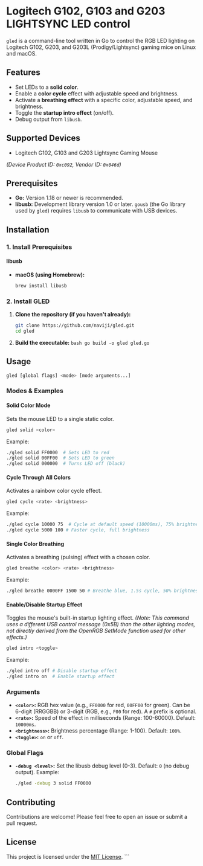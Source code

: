 Logitech G102, G103 and G203 LIGHTSYNC LED control
================================================

`gled` is a command-line tool written in Go to control the RGB LED lighting on Logitech G102, G203, and G203L (Prodigy/Lightsync) gaming mice on Linux and macOS.

## Features

* Set LEDs to a **solid color**.
* Enable a **color cycle** effect with adjustable speed and brightness.
* Activate a **breathing effect** with a specific color, adjustable speed, and brightness.
* Toggle the **startup intro effect** (on/off).
* Debug output from `libusb`.

## Supported Devices

* Logitech G102, G103 and G203 Lightsync Gaming Mouse

*(Device Product ID: `0xc092`, Vendor ID: `0x046d`)*

## Prerequisites

* **Go:** Version 1.18 or newer is recommended.
* **libusb:** Development library version 1.0 or later. `gousb` (the Go library used by `gled`) requires `libusb` to communicate with USB devices.

## Installation

### 1. Install Prerequisites

#### libusb

* **macOS (using Homebrew):**
    ```bash
    brew install libusb
    ```

### 2. Install GLED
1.  **Clone the repository (if you haven't already):**

    ```bash
    git clone https://github.com/naviji/gled.git
    cd gled
    ```

2.  **Build the executable:**
        ```bash
        go build -o gled gled.go
        ```

## Usage

```bash
gled [global flags] <mode> [mode arguments...]
```

### Modes & Examples

#### Solid Color Mode

Sets the mouse LED to a single static color.

```bash
gled solid <color>
```

Example:

```bash
./gled solid FF0000  # Sets LED to red
./gled solid 00FF00  # Sets LED to green
./gled solid 000000  # Turns LED off (black)
```

#### Cycle Through All Colors

Activates a rainbow color cycle effect.

```bash
gled cycle <rate> <brightness>
```

Example:

```bash
./gled cycle 10000 75  # Cycle at default speed (10000ms), 75% brightness
./gled cycle 5000 100 # Faster cycle, full brightness
```

#### Single Color Breathing

Activates a breathing (pulsing) effect with a chosen color.

```bash
gled breathe <color> <rate> <brightness>
```

Example:

```bash
./gled breathe 0000FF 1500 50 # Breathe blue, 1.5s cycle, 50% brightness
```

#### Enable/Disable Startup Effect

Toggles the mouse's built-in startup lighting effect.
*(Note: This command uses a different USB control message (0x5B) than the other lighting modes, not directly derived from the OpenRGB SetMode function used for other effects.)*

```bash
gled intro <toggle>
```

Example:

```bash
./gled intro off # Disable startup effect
./gled intro on  # Enable startup effect
```

### Arguments

  * **`<color>`:** RGB hex value (e.g., `FF0000` for red, `00FF00` for green).
    Can be 6-digit (RRGGBB) or 3-digit (RGB, e.g., `F00` for red). A `#` prefix is optional.
  * **`<rate>`:** Speed of the effect in milliseconds (Range: 100-60000). Default: `10000ms`.
  * **`<brightness>`:** Brightness percentage (Range: 1-100). Default: `100%`.
  * **`<toggle>`:** `on` or `off`.

### Global Flags

  * **`-debug <level>`:** Set the libusb debug level (0-3). Default: `0` (no debug output).
    Example:
    ```bash
    ./gled -debug 3 solid FF0000
    ```

## Contributing

Contributions are welcome\! Please feel free to open an issue or submit a pull request.

## License

This project is licensed under the [MIT License](https://www.google.com/search?q=LICENSE.txt). \`\`\`
